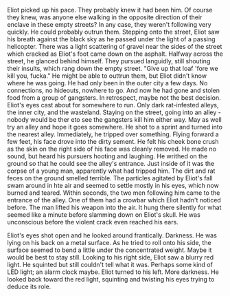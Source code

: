 Eliot picked up his pace. They probably knew it had been him. Of course they knew, was anyone else walking in the opposite direction of their enclave in these empty streets? In any case, they weren't following very quickly. He could probably outrun them.
Stepping onto the street, Eliot saw his breath against the black sky as he passed under the light of a passing helicopter. There was a light scattering of gravel near the sides of the street which cracked as Eliot's foot came down on the asphalt. Halfway across the street, he glanced behind himself. They pursued languidly, still shouting their insults, which rang down the empty street.
"Give up that loaf 'fore we kill you, fucka."
He might be able to outtrun them, but Eliot didn't know where he was going. He had only been in the outer city a few days. No connections, no hideouts, nowhere to go. And now he had gone and stolen food from a group of gangsters. In retrospect, maybe not the best decision.
Eliot's eyes cast about for somewhere to run. Only dark rat-infested alleys, the inner city, and the wasteland. Staying on the street, going into an alley - nobody would be ther eto see the gangsters kill him either way. May as well try an alley and hope it goes somewhere. He shot to a sprint and turned into the nearest alley. Immediately, he tripped over something. Flying forward a few feet, his face drove into the dirty sement. He felt his cheek bone crush as the skin on the right side of his face was cleanly removed. He made no sound, but heard his pursuers hooting and laughing. He writhed on the ground so that he could see the alley's entrance. Just inside of it was the corpse of a young man, apparently what had tripped him. The dirt and rat feces on the ground smelled terrible. The particles agitated by Eliot's fall swam around in hte air and seemed to settle mostly in his eyes, which now burned and teared.
Within seconds, the two men following him came to the entrance of the alley. One of them had a crowbar which Eliot hadn't noticed before. The man lifted his weapon into the air. It hung there silently for what seemed like a minute before slamming down on Eliot's skull. He was unconscious before the violent crack even reached his ears.



Eliot's eyes shot open and he looked around frantically. Darkness. He was lying on his back on a metal surface. As he tried to roll onto his side, the surface seemed to bend a little under the concentrated weight. Maybe it would be best to stay still.
Looking to his right side, Eliot saw a blurry red light. He squinted but still couldn't tell what it was. Perhaps some kind of LED light; an alarm clock maybe. Eliot turned to his left. More darkness. He looked back toward the red light, squinting and twisting his eyes trying to deduce its role.
